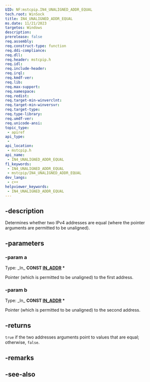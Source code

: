 ```yaml
---
UID: NF:mstcpip.IN4_UNALIGNED_ADDR_EQUAL
tech.root: WinSock
title: IN4_UNALIGNED_ADDR_EQUAL
ms.date: 11/21/2023
targetos: Windows
description: 
prerelease: false
req.assembly: 
req.construct-type: function
req.ddi-compliance: 
req.dll: 
req.header: mstcpip.h
req.idl: 
req.include-header: 
req.irql: 
req.kmdf-ver: 
req.lib: 
req.max-support: 
req.namespace: 
req.redist: 
req.target-min-winverclnt: 
req.target-min-winversvr: 
req.target-type: 
req.type-library: 
req.umdf-ver: 
req.unicode-ansi: 
topic_type:
 - apiref
api_type:
 - 
api_location:
 - mstcpip.h
api_name:
 - IN4_UNALIGNED_ADDR_EQUAL
f1_keywords:
 - IN4_UNALIGNED_ADDR_EQUAL
 - mstcpip/IN4_UNALIGNED_ADDR_EQUAL
dev_langs:
 - c++
helpviewer_keywords:
 - IN4_UNALIGNED_ADDR_EQUAL
---
```


## -description

Determines whether two IPv4 addresses are equal (where the pointer arguments are permitted to be unaligned).

## -parameters

### -param a

Type: \_In\_ **CONST [IN_ADDR](/windows/win32/api/inaddr/ns-inaddr-in_addr) \***

Pointer (which is permitted to be unaligned) to the first address.

### -param b

Type: \_In\_ **CONST [IN_ADDR](/windows/win32/api/inaddr/ns-inaddr-in_addr) \***

Pointer (which is permitted to be unaligned) to the second address.

## -returns

`true` if the two addresses arguments point to values that are equal; otherwise, `false`.

## -remarks

## -see-also
